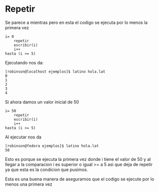 # Repetir

Se parece a mientras pero en esta el codigo se ejecuta por lo menos la primera vez

```
i= 0
    repetir
    escribir(i)
    i++
hasta (i >= 5)
```

Ejecutando nos da:

```
[robinson@localhost ejemplos]$ latino hola.lat 
0
1
2
3
4
```

Si ahora damos un valor inicial de 50

```
i= 50
    repetir
    escribir(i)
    i++
hasta (i >= 5)
```

Al ejecutar nos da

```
[robinson@fedora ejemplos]$ latino hola.lat 
50
```

Esto es porque se ejecuta la primera vez donde i tiene el valor de 50 y al llegar a la comparacion i es superior o igual &gt;= a 5 asi que deja de repetir ya que esta es la condicion que pusimos.

Esta es una buena manera de asegurarnos que el codigo se ejecute por lo menos una primera vez

